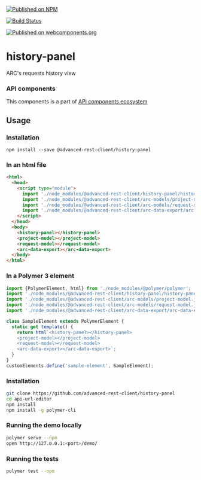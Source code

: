 [![Published on NPM](https://img.shields.io/npm/v/@advanced-rest-client/history-panel.svg)](https://www.npmjs.com/package/@advanced-rest-client/history-panel)

[![Build Status](https://travis-ci.org/advanced-rest-client/history-panel.svg?branch=stage)](https://travis-ci.org/advanced-rest-client/history-panel)

[![Published on webcomponents.org](https://img.shields.io/badge/webcomponents.org-published-blue.svg)](https://www.webcomponents.org/element/advanced-rest-client/history-panel)

# history-panel

ARC&#39;s requests history view

### API components

This components is a part of [API components ecosystem](https://elements.advancedrestclient.com/)

## Usage

### Installation
```
npm install --save @advanced-rest-client/history-panel
```

### In an html file

```html
<html>
  <head>
    <script type="module">
      import './node_modules/@advanced-rest-client/history-panel/history-panel.js';
      import './node_modules/@advanced-rest-client/arc-models/project-model.js';
      import './node_modules/@advanced-rest-client/arc-models/request-model.js';
      import './node_modules/@advanced-rest-client/arc-data-export/arc-data-export.js';
    </script>
  </head>
  <body>
    <history-panel></history-panel>
    <project-model></project-model>
    <request-model></request-model>
    <arc-data-export></arc-data-export>
  </body>
</html>
```

### In a Polymer 3 element

```js
import {PolymerElement, html} from './node_modules/@polymer/polymer';
import './node_modules/@advanced-rest-client/history-panel/history-panel.js';
import './node_modules/@advanced-rest-client/arc-models/project-model.js';
import './node_modules/@advanced-rest-client/arc-models/request-model.js';
import './node_modules/@advanced-rest-client/arc-data-export/arc-data-export.js';

class SampleElement extends PolymerElement {
  static get template() {
    return html`<history-panel></history-panel>
    <project-model></project-model>
    <request-model></request-model>
    <arc-data-export></arc-data-export>`;
  }
}
customElements.define('sample-element', SampleElement);
```

### Installation

```sh
git clone https://github.com/advanced-rest-client/history-panel
cd api-url-editor
npm install
npm install -g polymer-cli
```

### Running the demo locally

```sh
polymer serve --npm
open http://127.0.0.1:<port>/demo/
```

### Running the tests
```sh
polymer test --npm
```
